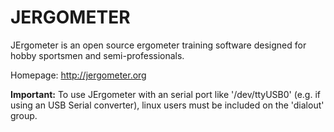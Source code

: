 JERGOMETER
==========

JErgometer is an open source ergometer training software designed for hobby sportsmen and semi-professionals.

Homepage: http://jergometer.org

**Important:** To use JErgometer with an serial port like '/dev/ttyUSB0' (e.g. if using an USB Serial converter), linux users must be included on the 'dialout' group.
